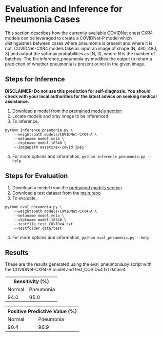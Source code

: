 # Evaluation and Inference for Pneumonia Cases

This section describes how the currently available COVIDNet chest CXR4 models can be leveraged to create a COVIDNet-P model which distinguishes between cases where
pneumonia is present and where it is not. COVIDNet-CXR4 models take as input an image of shape (N, 480, 480, 3) and output the softmax probabilities as (N, 3),
where N is the number of batches. The file inference_pneumonia.py modifies the output to return a prediction of whether
pneumonia is present or not in the given image. 

## Steps for Inference
**DISCLAIMER: Do not use this prediction for self-diagnosis. You should check with your local authorities for the latest advice on seeking medical assistance.**

1. Download a model from the [pretrained models section](models.md)
2. Locate models and xray image to be inferenced
3. To inference,
```
python inference_pneumonia.py \
    --weightspath models/COVIDNet-CXR4-A \
    --metaname model.meta \
    --ckptname model-18540 \
    --imagepath assets/ex-covid.jpeg
```
4. For more options and information, `python inference_pneumonia.py --help`

## Steps for Evaluation

1. Download a model from the [pretrained models section](models.md)
2. Download a test dataset from the [main repo](https://github.com/lindawangg/COVID-Net)
3. To evaluate,
```
python eval_pneumonia.py \
    --weightspath models/COVIDNet-CXR4-A \
    --metaname model.meta \
    --ckptname model-18540 \
    --testfile test_COVIDx4.txt
    --testfolder data/test
```
4. For more options and information, `python eval_pneumonia.py --help`

## Results
These are the results generated using the eval_pneumonia.py script with the COVIDNet-CXR4-A model and test_COVIDx4.txt dataset.

<div class="tg-wrap"><table class="tg">
  <tr>
    <th class="tg-7btt" colspan="3">Sensitivity (%)</th>
  </tr>
  <tr>
    <td class="tg-7btt">Normal</td>
    <td class="tg-7btt">Pneumonia</td>
  </tr>
  <tr>
    <td class="tg-c3ow">94.0</td>
    <td class="tg-c3ow">95.0</td>
  </tr>
</table></div>

<div class="tg-wrap"><table class="tg">
  <tr>
    <th class="tg-7btt" colspan="3">Positive Predictive Value (%)</th>
  </tr>
  <tr>
    <td class="tg-7btt">Normal</td>
    <td class="tg-7btt">Pneumonia</td>
  </tr>
  <tr>
    <td class="tg-c3ow">90.4</td>
    <td class="tg-c3ow">96.9</td>
  </tr>
</table></div>
